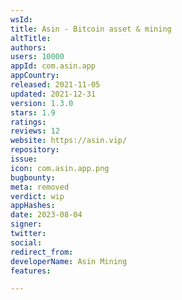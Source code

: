 ```yaml
---
wsId: 
title: Asin - Bitcoin asset & mining
altTitle: 
authors: 
users: 10000
appId: com.asin.app
appCountry: 
released: 2021-11-05
updated: 2021-12-31
version: 1.3.0
stars: 1.9
ratings: 
reviews: 12
website: https://asin.vip/
repository: 
issue: 
icon: com.asin.app.png
bugbounty: 
meta: removed
verdict: wip
appHashes: 
date: 2023-08-04
signer: 
twitter: 
social: 
redirect_from: 
developerName: Asin Mining
features: 

---
```


